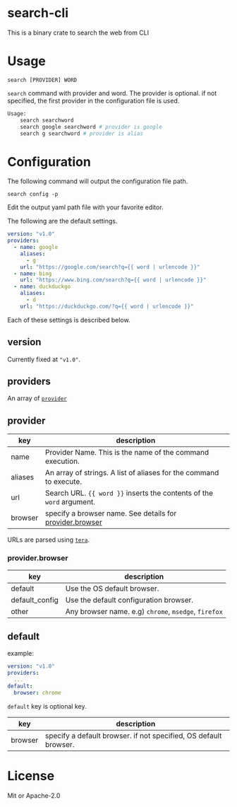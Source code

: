 # search-cli

This is a binary crate to search the web from CLI

# Usage

```
search [PROVIDER] WORD
```

`search` command with provider and word. The provider is optional. if not
specified, the first provider in the configuration file is used.

```bash
Usage:
    search searchword 
    search google searchword # provider is google
    search g searchword # provider is alias
```

# Configuration

The following command will output the configuration file path.

```
search config -p
```

Edit the output yaml path file with your favorite editor.

The following are the default settings.

```yaml
version: "v1.0"
providers:
  - name: google
    aliases:
      - g
    url: "https://google.com/search?q={{ word | urlencode }}"
  - name: bing
    url: "https://www.bing.com/search?q={{ word | urlencode }}"
  - name: duckduckgo
    aliases:
      - d
    url: "https://duckduckgo.com/?q={{ word | urlencode }}"
```

Each of these settings is described below.

## version

Currently fixed at `"v1.0"`.

## providers

An array of [`provider`](#provider)

## provider

| key                                                           | description                                                                   |
|---------------------------------------------------------------|-------------------------------------------------------------------------------|
| name                                                          | Provider Name. This is the name of the command execution.                     |
| aliases                                                       | An array of strings. A list of aliases for the command to execute.            |
| url                                                           | Search URL. `{{ word }}` inserts the contents of the `word` argument.         |
| browser                                                       | specify a browser name. See details for [provider.browser](#provider.browser) |

URLs are parsed using [`tera`](https://github.com/Keats/tera).                                                                             

### provider.browser

| key            | description                                          |
|----------------|------------------------------------------------------|
| default        | Use the OS default browser.                          |
| default_config | Use the default configuration browser.               |
| other          | Any browser name. e.g) `chrome`, `msedge`, `firefox` |

## default

example:

```yaml
version: "v1.0"
providers:
  ...
default:
  browser: chrome
```

`default` key is optional key.

| key     | description                                                      |
|---------|------------------------------------------------------------------|
| browser | specify a default browser. if not specified, OS default browser. |

# License

Mit or Apache-2.0
